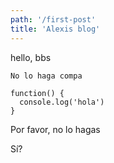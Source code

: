 ```yaml
---
path: '/first-post'
title: 'Alexis blog'
---
```


hello, bbs

`No lo haga compa`

```
function() {
  console.log('hola')
}
```

Por favor, no lo hagas

Sí?